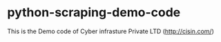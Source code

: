 # python-scraping-demo-code
This is the Demo code of Cyber infrasture Private LTD (http://cisin.com/)
